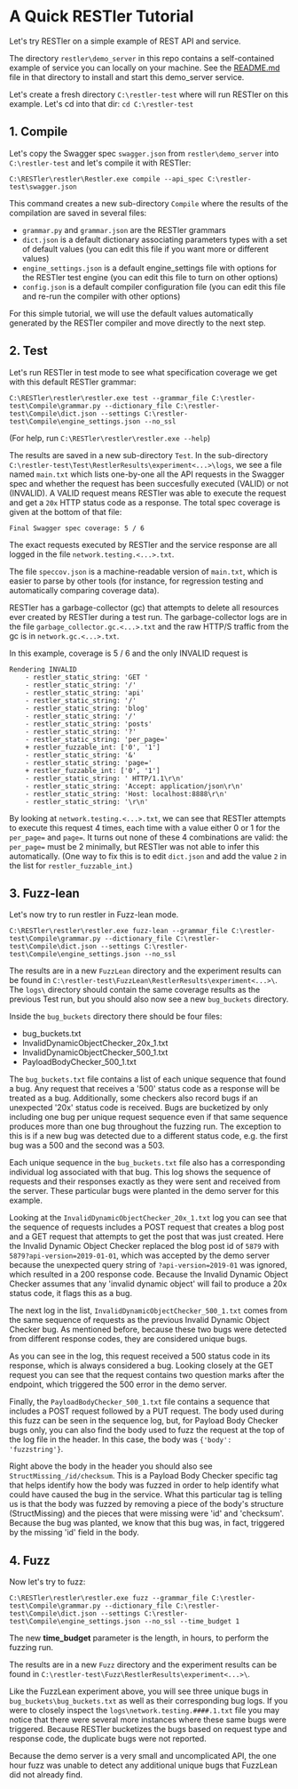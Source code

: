 # A Quick RESTler Tutorial

Let's try RESTler on a simple example of REST API and service.

The directory `restler\demo_server` in this repo contains a self-contained example of service you can locally on your machine. See the [README.md](..\demo_server\README.md) file in that directory to install and start this demo_server service.

Let's create a fresh directory `C:\restler-test` where will run RESTler on this example. Let's cd into that dir: `cd C:\restler-test`

## 1. Compile

Let's copy the Swagger spec `swagger.json` from `restler\demo_server` into `C:\restler-test` and let's compile it with RESTler:

`C:\RESTler\restler\Restler.exe compile --api_spec C:\restler-test\swagger.json`

This command creates a new sub-directory `Compile` where the results of the compilation are saved in several files:

* `grammar.py` and `grammar.json` are the RESTler grammars
* `dict.json` is a default dictionary associating parameters types with a set of default values (you can edit this file if you want more or different values)
* `engine_settings.json` is a default engine_settings file with options for the RESTler test engine (you can edit this file to turn on other options)
* `config.json` is a default compiler configuration file (you can edit this file and re-run the compiler with other options)

For this simple tutorial, we will use the default values automatically generated by the RESTler compiler and move directly to the next step.


## 2. Test

Let's run RESTler in test mode to see what specification coverage we get with this default RESTler grammar:

`C:\RESTler\restler\restler.exe test --grammar_file C:\restler-test\Compile\grammar.py --dictionary_file C:\restler-test\Compile\dict.json --settings C:\restler-test\Compile\engine_settings.json --no_ssl`

(For help, run `C:\RESTler\restler\restler.exe --help`)

The results are saved in a new sub-directory `Test`. In the sub-directory `C:\restler-test\Test\RestlerResults\experiment<...>\logs`, we see a file named `main.txt` which lists one-by-one all the API requests in the Swagger spec and whether the request has been succesfully executed (VALID) or not (INVALID). A VALID request means RESTler was able to execute the request and get a `20x` HTTP status code as a response. The total spec coverage is given at the bottom of that file:

    Final Swagger spec coverage: 5 / 6

The exact requests executed by RESTler and the service response are all logged in the file `network.testing.<...>.txt`.

The file `speccov.json` is a machine-readable version of `main.txt`, which is easier to parse by other tools (for instance, for regression testing and automatically comparing coverage data).

RESTler has a garbage-collector (gc) that attempts to delete all resources ever created by RESTler during a test run. The garbage-collector logs are in the file `garbage_collector.gc.<...>.txt` and the raw HTTP/S traffic from the gc is in `network.gc.<...>.txt`.

In this example, coverage is 5 / 6 and the only INVALID request is

    Rendering INVALID
        - restler_static_string: 'GET '
        - restler_static_string: '/'
        - restler_static_string: 'api'
        - restler_static_string: '/'
        - restler_static_string: 'blog'
        - restler_static_string: '/'
        - restler_static_string: 'posts'
        - restler_static_string: '?'
        - restler_static_string: 'per_page='
        + restler_fuzzable_int: ['0', '1']
        - restler_static_string: '&'
        - restler_static_string: 'page='
        + restler_fuzzable_int: ['0', '1']
        - restler_static_string: ' HTTP/1.1\r\n'
        - restler_static_string: 'Accept: application/json\r\n'
        - restler_static_string: 'Host: localhost:8888\r\n'
        - restler_static_string: '\r\n'

By looking at `network.testing.<...>.txt`, we can see that RESTler attempts to execute this request 4 times, each time with a value either 0 or 1 for the `per_page=` and `page=`. It turns out none of these 4 combinations are valid: the `per_page=` must be 2 minimally, but RESTler was not able to infer this automatically. (One way to fix this is to edit `dict.json` and add the value `2` in the list for `restler_fuzzable_int`.)


## 3. Fuzz-lean

Let's now try to run restler in Fuzz-lean mode.

`C:\RESTler\restler\restler.exe fuzz-lean --grammar_file C:\restler-test\Compile\grammar.py --dictionary_file C:\restler-test\Compile\dict.json --settings C:\restler-test\Compile\engine_settings.json --no_ssl`

The results are in a new `FuzzLean` directory and the experiment results can be found in `C:\restler-test\FuzzLean\RestlerResults\experiment<...>\`. The `logs\` directory should contain the same coverage results as the previous Test run, but you should also now see a new `bug_buckets` directory.

Inside the `bug_buckets` directory there should be four files:

* bug_buckets.txt
* InvalidDynamicObjectChecker_20x_1.txt
* InvalidDynamicObjectChecker_500_1.txt
* PayloadBodyChecker_500_1.txt

The `bug_buckets.txt` file contains a list of each unique sequence that found a bug.  Any request that receives a '500' status code as a response will be treated as a bug.  Additionally, some checkers also record bugs if an unexpected '20x' status code is received. Bugs are bucketized by only including one bug per unique request sequence even if that same sequence produces more than one bug throughout the fuzzing run.  The exception to this is if a new bug was detected due to a different status code, e.g. the first bug was a 500 and the second was a 503.

Each unique sequence in the `bug_buckets.txt` file also has a corresponding individual log associated with that bug.  This log shows the sequence of requests and their responses exactly as they were sent and received from the server. These particular bugs were planted in the demo server for this example.

Looking at the `InvalidDynamicObjectChecker_20x_1.txt` log you can see that the sequence of requests includes a POST request that creates a blog post and a GET request that attempts to get the post that was just created.  Here the Invalid Dynamic Object Checker replaced the blog post id of `5879` with `5879?api-version=2019-01-01`, which was accepted by the demo server because the unexpected query string of `?api-version=2019-01` was ignored, which resulted in a 200 response code. Because the Invalid Dynamic Object Checker assumes that any 'invalid dynamic object' will fail to produce a 20x status code, it flags this as a bug.

The next log in the list, `InvalidDynamicObjectChecker_500_1.txt` comes from the same sequence of requests as the previous Invalid Dynamic Object Checker bug. As mentioned before, because these two bugs were detected from different response codes, they are considered unique bugs.

As you can see in the log, this request received a 500 status code in its response, which is always considered a bug.  Looking closely at the GET request you can see that the request contains two question marks after the endpoint, which triggered the 500 error in the demo server.

Finally, the `PayloadBodyChecker_500_1.txt` file contains a sequence that includes a POST request followed by a PUT request.  The body used during this fuzz can be seen in the sequence log, but, for Payload Body Checker bugs only, you can also find the body used to fuzz the request at the top of the log file in the header.  In this case, the body was `{'body': 'fuzzstring'}`.

Right above the body in the header you should also see `StructMissing_/id/checksum`. This is a Payload Body Checker specific tag that helps identify how the body was fuzzed in order to help identify what could have caused the bug in the service.  What this particular tag is telling us is that the body was fuzzed by removing a piece of the body's structure (StructMissing) and the pieces that were missing were 'id' and 'checksum'.  Because the bug was planted, we know that this bug was, in fact, triggered by the missing 'id' field in the body.

## 4. Fuzz

Now let's try to fuzz:

`C:\RESTler\restler\restler.exe fuzz --grammar_file C:\restler-test\Compile\grammar.py --dictionary_file C:\restler-test\Compile\dict.json --settings C:\restler-test\Compile\engine_settings.json --no_ssl --time_budget 1`

The new __time_budget__ parameter is the length, in hours, to perform the fuzzing run.

The results are in a new `Fuzz` directory and the experiment results can be found in `C:\restler-test\Fuzz\RestlerResults\experiment<...>\`.

Like the FuzzLean experiment above, you will see three unique bugs in `bug_buckets\bug_buckets.txt` as well as their corresponding bug logs.
If you were to closely inspect the `logs\network.testing.####.1.txt` file
you may notice that there were several more instances where these same bugs were triggered.
Because RESTler bucketizes the bugs based on request type and response code,
the duplicate bugs were not reported.

Because the demo server is a very small and uncomplicated API,
the one hour fuzz was unable to detect any additional unique bugs that FuzzLean did not already find.
